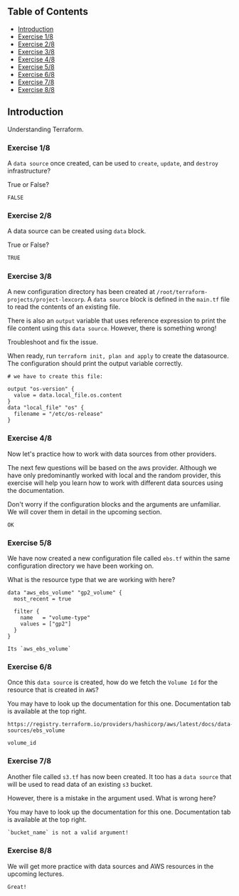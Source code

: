 ## Table of Contents

- [Introduction](#introduction)
- [Exercise 1/8](#exercise-18)
- [Exercise 2/8](#exercise-28)
- [Exercise 3/8](#exercise-38)
- [Exercise 4/8](#exercise-48)
- [Exercise 5/8](#exercise-58)
- [Exercise 6/8](#exercise-68)
- [Exercise 7/8](#exercise-78)
- [Exercise 8/8](#exercise-88)

##  Introduction

Understanding Terraform.

### Exercise 1/8
A `data source` once created, can be used to `create`, `update`, and `destroy` infrastructure?

True or False?
```
FALSE
```
### Exercise 2/8
A data source can be created using `data` block. 

True or False?
```bash
TRUE
```
### Exercise 3/8
A new configuration directory has been created at `/root/terraform-projects/project-lexcorp`. A `data source` block is defined in the `main.tf` file to read the contents of an existing file.

There is also an `output` variable that uses reference expression to print the file content using this `data source`. However, there is something wrong!


Troubleshoot and fix the issue.


When ready, run `terraform init, plan and apply` to create the datasource. The configuration should print the output variable correctly.
```
# we have to create this file:

output "os-version" {
  value = data.local_file.os.content
}
data "local_file" "os" {
  filename = "/etc/os-release"
}
```
### Exercise 4/8
Now let's practice how to work with data sources from other providers.

The next few questions will be based on the aws provider.
Although we have only predominantly worked with local and the random provider, this exercise will help you learn how to work with different data sources using the documentation.

Don't worry if the configuration blocks and the arguments are unfamiliar. We will cover them in detail in the upcoming section.
```
OK 
```
### Exercise 5/8
We have now created a new configuration file called `ebs.tf` within the same configuration directory we have been working on.

What is the resource type that we are working with here?
```
data "aws_ebs_volume" "gp2_volume" {
  most_recent = true

  filter {
    name   = "volume-type"
    values = ["gp2"]
  }
}
```
```
Its `aws_ebs_volume`
```
### Exercise 6/8
Once this `data source` is created, how do we fetch the `Volume Id` for the resource that is created in `AWS`?

You may have to look up the documentation for this one. Documentation tab is available at the top right.
```
https://registry.terraform.io/providers/hashicorp/aws/latest/docs/data-sources/ebs_volume

volume_id
```
### Exercise 7/8
Another file called `s3.tf` has now been created. It too has a `data source` that will be used to read data of an existing `s3` bucket.

However, there is a mistake in the argument used. What is wrong here?


You may have to look up the documentation for this one. Documentation tab is available at the top right.
```bash
`bucket_name` is not a valid argument!
```
### Exercise 8/8
We will get more practice with data sources and AWS resources in the upcoming lectures.
```bash
Great!
```